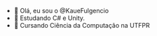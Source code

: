 - 👋 Olá, eu sou o @KaueFulgencio
- 👀 Estudando C# e Unity.
- 🌱 Cursando Ciência da Computação na UTFPR


